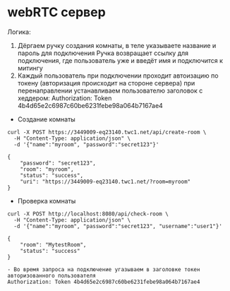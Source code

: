 # webRTC сервер

Логика:
1) Дёргаем ручку создания комнаты, в теле указываете название и пароль для подключения 
Ручка возвращает ссылку для подключения, где пользователь уже и введёт имя и подключится к митингу
2) Каждый пользователь при подключении проходит автоизацию по токену (авторизация происходит на стороне сервера)
при перенаправлении устанавливаем пользователю заголовок с хеддером:
Authorization: Token 4b4d65e2c6987c60be6231febe98a064b7167ae4

- Создание комнаты
```curl
curl -X POST https://3449009-eq23140.twc1.net/api/create-room \
  -H "Content-Type: application/json" \
  -d '{"name":"myroom", "password":"secret123"}'

{
    "password": "secret123",
    "room": "myroom",
    "status": "success",
    "uri": "https://3449009-eq23140.twc1.net/?room=myroom"
}
```


- Проверка комнаты
```
curl -X POST http://localhost:8080/api/check-room \
  -H "Content-Type: application/json" \
  -d '{"name":"myroom", "password":"secret123", "username":"user1"}'

{
    "room": "MytestRoom",
    "status": "success"
}

- Во время запроса на подключение угазываем в заголовке токен авторизованного пользователя
Authorization: Token 4b4d65e2c6987c60be6231febe98a064b7167ae4
```

